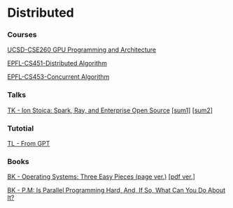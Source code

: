 # Distributed

### Courses

[UCSD-CSE260 GPU Programming and Architecture](https://cseweb.ucsd.edu/classes/fa15/cse260-a/lectures.html)

[EPFL-CS451-Distributed Algorithm](https://dcl.epfl.ch/site/education/da)

[EPFL-CS453-Concurrent Algorithm](https://dcl.epfl.ch/site/education/ca_2021)

### Talks

[TK - Ion Stoica: Spark, Ray, and Enterprise Open Source](https://www.youtube.com/watch?v=-MVLURFH5nk) [[sum1]](https://zhuanlan.zhihu.com/p/464071406) [[sum2]](https://zhuanlan.zhihu.com/p/463958487)

### Tutotial

[TL - From GPT]()

### Books

[BK - Operating Systems: Three Easy Pieces (page ver.)](https://pages.cs.wisc.edu/~remzi/OSTEP/#book-chapters) [[pdf ver.]](https://github.com/mthipparthi/operating-systems-three-easy-pieces/blob/master/book.pdf)

[BK - P.M: Is Parallel Programming Hard, And, If So, What Can You Do About It?](https://mirrors.edge.kernel.org/pub/linux/kernel/people/paulmck/perfbook/perfbook.html)





